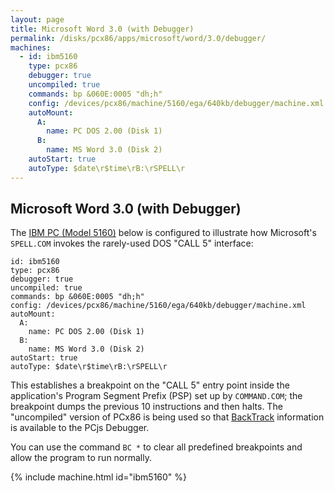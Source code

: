 ```yaml
---
layout: page
title: Microsoft Word 3.0 (with Debugger)
permalink: /disks/pcx86/apps/microsoft/word/3.0/debugger/
machines:
  - id: ibm5160
    type: pcx86
    debugger: true
    uncompiled: true
    commands: bp &060E:0005 "dh;h"
    config: /devices/pcx86/machine/5160/ega/640kb/debugger/machine.xml
    autoMount:
      A:
        name: PC DOS 2.00 (Disk 1)
      B:
        name: MS Word 3.0 (Disk 2)
    autoStart: true
    autoType: $date\r$time\rB:\rSPELL\r
---
```


Microsoft Word 3.0 (with Debugger)
----------------------------------

The [IBM PC (Model 5160)](/devices/pcx86/machine/5160/ega/640kb/debugger/) below is configured to illustrate how
Microsoft's `SPELL.COM` invokes the rarely-used DOS "CALL 5" interface:

    id: ibm5160
    type: pcx86
    debugger: true
    uncompiled: true
    commands: bp &060E:0005 "dh;h"
    config: /devices/pcx86/machine/5160/ega/640kb/debugger/machine.xml
    autoMount:
      A:
        name: PC DOS 2.00 (Disk 1)
      B:
        name: MS Word 3.0 (Disk 2)
    autoStart: true
    autoType: $date\r$time\rB:\rSPELL\r

This establishes a breakpoint on the "CALL 5" entry point inside the application's Program Segment Prefix (PSP)
set up by `COMMAND.COM`; the breakpoint dumps the previous 10 instructions and then halts.
The "uncompiled" version of PCx86 is being used so that [BackTrack](/modules/pcx86/#backtrack-support) information
is available to the PCjs Debugger.

You can use the command `BC *` to clear all predefined breakpoints and allow the program to run normally.

{% include machine.html id="ibm5160" %}
